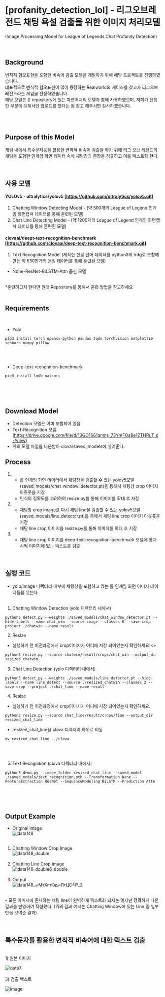# [profanity_detection_lol] - 리그오브레전드 채팅 욕설 검출을 위한 이미지 처리모델
(Image Processing Model for League of Legends Chat Profanity Detection)<br><br><br>

## Background
 변칙적 혐오표현을 포함한 비속어 검출 모델을 개발하기 위해 해당 프로젝트를 진행하였습니다. <br>
 대표적으로 변칙적 혐오표현이 많이 등장하는 Realworld의 케이스를 찾고자 리그오브레전드라는 게임을 선정하였습니다. <br>
 해당 모델은 () repository에 있는 자연어처리 모델과 함께 사용하였으며, 저희가 진행한 부분에 대해서만 업로드를 했다는 점 참고 해주시면 감사하겠습니다.<br>
<br><br><br> 

## Purpose of this Model
 게임 내에서 특수문자등을 활용한 변칙적 비속어 검출을 하기 위해 리그 오브 레전드의 채팅을 포함한 인게임 화면 데이터 속에 채팅창과 문장을 검출하고 이를 텍스트화 한다.
<br><br><br> 
 
## 사용 모델
#### YOLOv5 - ultralytics/yolov5 [https://github.com/ultralytics/yolov5.git]
1) Chatting Window Detecting Model - (약 500개의 League of Legend 인게임 화면캡쳐 데이터를 통해 훈련된 모델)
2) Chat Line Detecting Model - (약 1200개의 League of Legend 인게임 화면캡쳐 데이터를 통해 훈련된 모델)


#### clovaai/deept-text-recognition-benchmark [https://github.com/clovaai/deep-text-recognition-benchmark.git]
1) Text Recognition Model (제작한 한글 단어 데이터를 python3의 trdg로 조합해 만든 약 530만개의 문장 데이터를 통해 훈련된 모델)
  - None-ResNet-BiLSTM-Attn 옵션 모델
<br>
*훈련하고자 한다면 원래 Repository를 통해서 훈련 방법을 참고하세요
<br><br>

## Requirements

<br>

- Yolo <br>

```shell
pip3 install torch opencv-python pandas tqdm torchvision matplotlib seaborn numpy pillow
```
<br><br>
- Deep-text-recognition-benchmark<br>

```shell
pip3 install lmdb natsort
```


<br><br><br>
## Download Model
- Detection 모델은 이미 포함되어 있음
- Text-Recognition 모델 (https://drive.google.com/file/d/13GO1S61qnms_73YnIFOaBe1ZTHRuT_d-/view)
- 위의 모델 파일을 다운받아 clova/saved_models에 넣어준다.

## Process
1)  - 롤 인게임 화면 데이터에서 채팅창을 검출할 수 있는 yolov5모델 (saved_models/chat_window_detector.pt)을 통해서 채팅창 crop 이미지 아웃풋을 저장
    - 인식의 정확도를 고려하여 resize.py를 통해 이미지를 확대 후 저장
2)  - 채팅창 crop image를 다시 채팅 line을 검출할 수 있는 yolov5모델 (saved_models/line_detector.pt)를 통해서 채팅 line crop 이미지 아웃풋을 저장
    - 채팅 line crop 이미지를 resize.py를 통해 이미지를 확대 후 저장
3)  - 채팅 line crop 이미지를 deep-text-recognition-benchmark 모델에 통과시켜 이미지에 있는 텍스트를 검출 
<br><br><br>
## 실행 코드
* yolo/image 디렉터리 내부에 채팅창을 포함하고 있는 롤 인게임 화면 이미지 데이터들을 넣는다.<br><br>

1) Chatting Window Detection (yolo 디렉터리 내에서)<br>
```shell
python3 detect.py --weights ./saved_models/chat_window_detector.pt --hide-labels --name chat_win --source image --classes 0 --save-crop --project ./chatwin --name result
```
2) Resize<br>
- 실행하기 전 이전과정에서 crop이미지가 어디에 저장 되어있는지 확인하세요.<>
```shell
python3 resize.py --source chatwin/result/crops/chat_win --output_dir resized_chatwin
```

3) Chat Line Detection (yolo 디렉터리 내에서)<br>
```shell
python3 detect.py --weights ./saved_models/line_detector.pt --hide-labels --name line_detect --source ./resized_chatwin --classes 2 --save-crop --project ./chat_line --name result
```
4) Resize<br>
- 실행하기 전 이전과정에서 crop이미지가 어디에 저장 되어있는지 확인하세요.<br>
```shell
python3 resize.py --source chat_line/result/crops/line --output_dir resized_chat_line
```
- resized_chat_line을 clova 디렉터리 하위로 이동<br>
```shell
mv resized_chat_line ../clova
```
<br><br>

5) Text Recognition (clova 디렉터리 내에서)<br>
```shell
python3 demo.py --image_folder resized_chat_line --saved_model ./saved_models/text_recognition.pth --Transformation None --FeatureExtraction ResNet --SequenceModeling BiLSTM --Prediction Attn
```
<br><br><br>
## Output Example
* Original Image<br>
![data148](https://github.com/AnWoosang/profanity_detection_lol/assets/79970034/9eabdfb1-3002-4da3-a5b7-649978e19d52)
<br><br>
1) Chatting Window Crop Image<br>
![data148_double](https://github.com/AnWoosang/profanity_detection_lol/assets/79970034/22b54231-d574-4ddb-9ab4-ddcc75eba0d5)
<br><br>
2) Chatting Line Crop Image<br>
![data148_double6_double](https://github.com/AnWoosang/profanity_detection_lol/assets/79970034/9c241871-6620-437d-be0a-f3793899c6a7)
<br><br>
3) Output<br>
![data148_╤МтХгтФд╤ЛтЦС╨Р_2](https://github.com/AnWoosang/profanity_detection_lol/assets/79970034/9b4d2e3f-98b3-4002-bc02-13a3b29dab66)
<br>
- 모든 이미지에 존재하는 채팅 line이 완벽하게 텍스트화 되지는 않지만 정확하게 나온 결과를 반영하여 작성했다. (위의 결과 예시는 Chatting Window에 있는 Line 중 일부만을 보여준 결과)
<br><br><br>

## 특수문자를 활용한 변칙적 비속어에 대한 텍스트 검출

<br>
1) 원본 이미지<br>

![data7](https://github.com/AnWoosang/profanity_detection_lol/assets/79970034/0294cc24-973b-4f2c-b218-8f42aea1d5b5)
<br><br>
3) 검출 텍스트<br>
 
![image](https://github.com/AnWoosang/profanity_detection_lol/assets/79970034/5a81a75c-34ca-4549-8081-0d9ca27e561d)







